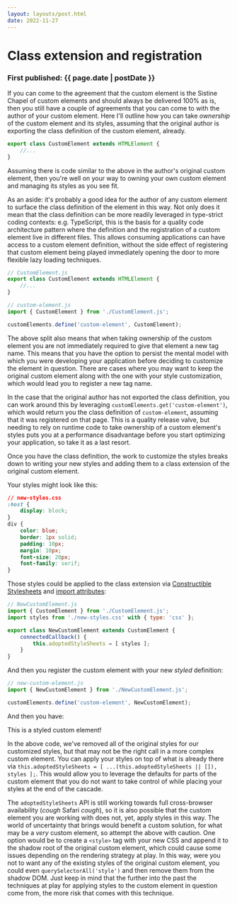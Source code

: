 ```yaml
---
layout: layouts/post.html
date: 2022-11-27
---
```


# Class extension and registration

<h3 class="date">First published: {{ page.date | postDate }}</h3>

If you can come to the agreement that the custom element is the Sistine Chapel of custom elements and should always be delivered 100% as is, then you still have a couple of agreements that you can come to with the author of your custom element. Here I'll outline how you can take _ownership_ of the custom element and its styles, assuming that the original author is exporting the class definition of the custom element, already.

```js
export class CustomElement extends HTMLElement {
    //...
}
```
<dialog></dialog>

Assuming there is code similar to the above in the author's original custom element, then you're well on your way to owning your own custom element and managing its styles as you see fit.

As an aside: it's probably a good idea for the author of any custom element to surface the class definition of the element in this way. Not only does it mean that the class definition can be more readily leveraged in type-strict coding contexts: e.g. TypeScript, this is the basis for a quality code architecture pattern where the definition and the registration of a custom element live in different files. This allows consuming applications can have access to a custom element definition, without the side effect of registering that custom element being played immediately opening the door to more flexible lazy loading techniques.

```js
// CustomElement.js
export class CustomElement extends HTMLElement {
    //...
}
```
<dialog></dialog>

```js
// custom-element.js
import { CustomElement } from './CustomElement.js';

customElements.define('custom-element', CustomElement);
```
<dialog></dialog>

The above split also means that when taking ownership of the custom element you are not immediately required to give that element a new tag name. This means that you have the option to persist the mental model with which you were developing your application before deciding to customize the element in question. There are cases where you may want to keep the original custom element along with the one with your style customization, which would lead you to register a new tag name.

In the case that the original author has not exported the class definition, you can work around this by leveraging `customElements.get('custom-element')`, which would return you the class definition of `custom-element`, assuming that it was registered on that page. This is a quality release valve, but needing to rely on runtime code to take ownership of a custom element's styles puts you at a performance disadvantage before you start optimizing your application, so take it as a last resort.

Once you have the class definition, the work to customize the styles breaks down to writing your new styles and adding them to a class extension of the original custom element.

Your styles might look like this:

```css
// new-styles.css
:host {
    display: block;
}
div {
    color: blue;
    border: 1px solid;
    padding: 10px;
    margin: 10px;
    font-size: 20px;
    font-family: serif;
}
```
<dialog></dialog>

Those styles could be applied to the class extension via [Constructible Stylesheets](https://dev.to/westbrook/why-would-anyone-use-constructible-stylesheets-anyways-19ng) and [import attributes](https://tc39.es/proposal-import-attributes/):

```js
// NewCustomElement.js
import { CustomElement } from './CustomElement.js';
import styles from './new-styles.css' with { type: 'css' };

export class NewCustomElement extends CustomElement {
    connectedCallback() {
        this.adoptedStyleSheets = [ styles ];
    }
}
```
<dialog></dialog>

And then you register the custom element with your new _styled_ definition:

```js
// new-custom-element.js
import { NewCustomElement } from './NewCustomElement.js';

customElements.define('custom-element', NewCustomElement);
```
<dialog></dialog>

And then you have:

<div>
    <custom-element>This is a styled custom element!</custom-element>
</div>

In the above code, we've removed all of the original styles for our customized styles, but that may not be the right call in a more complex custom element. You can apply your styles on top of what is already there via `this.adoptedStyleSheets = [ ...(this.adoptedStyleSheets || []), styles ];`. This would allow you to leverage the defaults for parts of the custom element that you do not want to take control of while placing your styles at the end of the cascade.

The `adoptedStyleSheets` API is still working towards full cross-browser availability (*cough* Safari *cough*), so it is also possible that the custom element you are working with does not, yet, apply styles in this way. The world of uncertainty that brings would benefit a custom solution, for what may be a _very_ custom element, so attempt the above with caution. One option would be to create a `<style>` tag with your new CSS and append it to the shadow root of the original custom element, which could cause some issues depending on the rendering strategy at play. In this way, were you not to want any of the existing styles of the original custom element, you could even `querySelectorAll('style')` and then remove them from the shadow DOM. Just keep in mind that the further into the past the techniques at play for applying styles to the custom element in question come from, the more risk that comes with this technique.

<script>
const template = document.createElement("template");
template.innerHTML = /*html*/`
<style>
    :host {
        display: block;
    }
    div {
        color: blue;
        border: 1px solid;
        padding: 10px;
        margin: 10px;
        font-size: 20px;
        font-family: serif;
    }
</style>
<div>
    <slot></slot>
</div>
`;
class CustomElement extends HTMLElement {
    constructor() {
        super();
        this.attachShadow({
            mode: "open"
        });
        this.shadowRoot.appendChild(
            template.content.cloneNode(true)
        );
    }
}
customElements.define('custom-element', CustomElement);
</script>